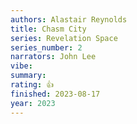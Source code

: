 ```yaml
---
authors: Alastair Reynolds
title: Chasm City
series: Revelation Space
series_number: 2
narrators: John Lee
vibe:
summary:
rating: 👍
finished: 2023-08-17
year: 2023
---
```

